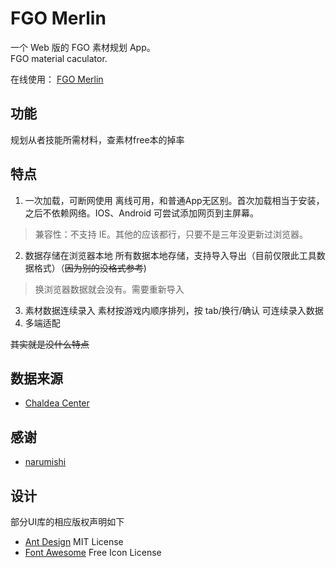 
# FGO Merlin
一个 Web 版的 FGO 素材规划 App。  
FGO material caculator.

在线使用： [FGO Merlin](https://fgomerlin.vercel.app/)
## 功能

规划从者技能所需材料，查素材free本的掉率

## 特点

1. 一次加载，可断网使用
  离线可用，和普通App无区别。首次加载相当于安装，之后不依赖网络。IOS、Android 可尝试添加网页到主屏幕。  
  > 兼容性：不支持 IE。其他的应该都行，只要不是三年没更新过浏览器。
2. 数据存储在浏览器本地
  所有数据本地存储，支持导入导出（目前仅限此工具数据格式）（~~因为别的没格式参考~~)
  > 换浏览器数据就会没有。需要重新导入
3. 素材数据连续录入
  素材按游戏内顺序排列，按 tab/换行/确认 可连续录入数据
4. 多端适配

~~其实就是没什么特点~~

## 数据来源

*   [Chaldea Center](https://github.com/chaldea-center)

## 感谢

*   [narumishi](https://github.com/narumishi)

## 设计

部分UI库的相应版权声明如下

*   [Ant Design](https://ant.design/) MIT License
*   [Font Awesome](https://fontawesome.com/) Free Icon License